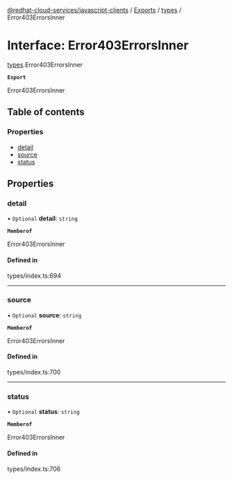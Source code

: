 [@redhat-cloud-services/javascript-clients](../README.md) / [Exports](../modules.md) / [types](../modules/types.md) / Error403ErrorsInner

# Interface: Error403ErrorsInner

[types](../modules/types.md).Error403ErrorsInner

**`Export`**

Error403ErrorsInner

## Table of contents

### Properties

- [detail](types.Error403ErrorsInner.md#detail)
- [source](types.Error403ErrorsInner.md#source)
- [status](types.Error403ErrorsInner.md#status)

## Properties

### detail

• `Optional` **detail**: `string`

**`Memberof`**

Error403ErrorsInner

#### Defined in

types/index.ts:694

___

### source

• `Optional` **source**: `string`

**`Memberof`**

Error403ErrorsInner

#### Defined in

types/index.ts:700

___

### status

• `Optional` **status**: `string`

**`Memberof`**

Error403ErrorsInner

#### Defined in

types/index.ts:706
